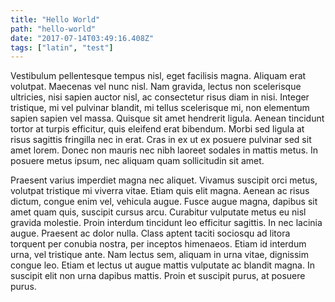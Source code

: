 ```yaml
---
title: "Hello World"
path: "hello-world"
date: "2017-07-14T03:49:16.408Z"
tags: ["latin", "test"]
---
```


Vestibulum pellentesque tempus nisl, eget facilisis magna. Aliquam erat volutpat. Maecenas vel nunc nisl. Nam gravida, lectus non scelerisque ultricies, nisi sapien auctor nisl, ac consectetur risus diam in nisi. Integer tristique, mi vel pulvinar blandit, mi tellus scelerisque mi, non elementum sapien sapien vel massa. Quisque sit amet hendrerit ligula. Aenean tincidunt tortor at turpis efficitur, quis eleifend erat bibendum. Morbi sed ligula at risus sagittis fringilla nec in erat. Cras in ex ut ex posuere pulvinar sed sit amet lorem. Donec non mauris nec nibh laoreet sodales in mattis metus. In posuere metus ipsum, nec aliquam quam sollicitudin sit amet.

Praesent varius imperdiet magna nec aliquet. Vivamus suscipit orci metus, volutpat tristique mi viverra vitae. Etiam quis elit magna. Aenean ac risus dictum, congue enim vel, vehicula augue. Fusce augue magna, dapibus sit amet quam quis, suscipit cursus arcu. Curabitur vulputate metus eu nisl gravida molestie. Proin interdum tincidunt leo efficitur sagittis. In nec lacinia augue. Praesent ac dolor nulla. Class aptent taciti sociosqu ad litora torquent per conubia nostra, per inceptos himenaeos. Etiam id interdum urna, vel tristique ante. Nam lectus sem, aliquam in urna vitae, dignissim congue leo. Etiam et lectus ut augue mattis vulputate ac blandit magna. In suscipit elit non urna dapibus mattis. Proin et suscipit purus, at posuere purus.